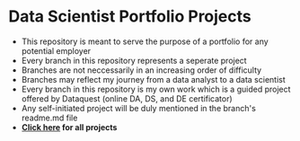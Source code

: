 # Data Scientist Portfolio Projects
- This repository is meant to serve the purpose of a portfolio for any potential employer
- Every branch in this repository represents a seperate project
- Branches are not neccessarily in an increasing order of difficulty
- Branches may reflect my journey from a data analyst to a data scientist 
- Every branch in this repository is my own work which is a guided project offered by Dataquest (online DA, DS, and DE certificator)
- Any self-initiated project will be duly mentioned in the branch's readme.md file
- **[Click here](https://github.com/hussam95/Portfolio/branches/all) for all projects**
